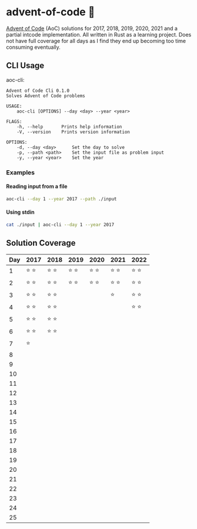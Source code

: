 # advent-of-code 🎄

[Advent of Code](https://adventofcode.com) (AoC) solutions for 2017, 2018, 2019,
2020, 2021 and a partial intcode implementation. All written in Rust as a
learning project. Does not have full coverage for all days as I find they end up
becoming too time consuming eventually.

## CLI Usage

aoc-cli:

```
Advent of Code Cli 0.1.0
Solves Advent of Code problems

USAGE:
    aoc-cli [OPTIONS] --day <day> --year <year>

FLAGS:
    -h, --help       Prints help information
    -V, --version    Prints version information

OPTIONS:
    -d, --day <day>      Set the day to solve
    -p, --path <path>    Set the input file as problem input
    -y, --year <year>    Set the year
```

### Examples

#### Reading input from a file

```sh
aoc-cli --day 1 --year 2017 --path ./input
```

#### Using stdin

```sh
cat ./input | aoc-cli --day 1 --year 2017
```

## Solution Coverage

| Day | 2017          | 2018          | 2019          | 2020          | 2021          | 2022          |
| --- | ------------- | ------------- | ------------- | ------------- | ------------- | ------------- |
| 1   | :star: :star: | :star: :star: | :star: :star: | :star: :star: | :star: :star: | :star: :star: |
| 2   | :star: :star: | :star: :star: | :star: :star: | :star: :star: | :star: :star: | :star: :star: |
| 3   | :star: :star: | :star: :star: |               |               | :star:        | :star: :star: |
| 4   | :star: :star: | :star: :star: |               |               |               | :star: :star: |
| 5   | :star: :star: | :star: :star: |               |               |               |               |
| 6   | :star: :star: | :star: :star: |               |               |               |               |
| 7   | :star:        |               |               |               |               |               |
| 8   |               |               |               |               |               |               |
| 9   |               |               |               |               |               |               |
| 10  |               |               |               |               |               |               |
| 11  |               |               |               |               |               |               |
| 12  |               |               |               |               |               |               |
| 13  |               |               |               |               |               |               |
| 14  |               |               |               |               |               |               |
| 15  |               |               |               |               |               |               |
| 16  |               |               |               |               |               |               |
| 17  |               |               |               |               |               |               |
| 18  |               |               |               |               |               |               |
| 19  |               |               |               |               |               |               |
| 20  |               |               |               |               |               |               |
| 21  |               |               |               |               |               |               |
| 22  |               |               |               |               |               |               |
| 23  |               |               |               |               |               |               |
| 24  |               |               |               |               |               |               |
| 25  |               |               |               |               |               |               |
